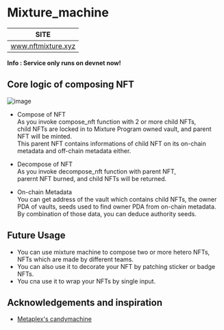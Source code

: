 # Mixture_machine
|SITE|
|:-:|
|www.nftmixture.xyz|

**Info : Service only runs on devnet now!**

## Core logic of composing NFT
![image](https://user-images.githubusercontent.com/96561121/158933209-1c7294c2-844a-4ad8-ad59-91819073d492.png)

* Compose of NFT   
As you invoke compose_nft function with 2 or more child NFTs,   
child NFTs are locked in to Mixture Program owned vault, and parent NFT will be minted.   
This parent NFT contains informations of child NFT on its on-chain metadata and off-chain metadata either.   
   
* Decompose of NFT   
As you invoke decompose_nft function with parent NFT,   
parernt NFT burned, and child NFTs will be returned.   
   
* On-chain Metadata   
You can get address of the vault which contains child NFTs, the owner PDA of vaults, seeds used to find owner PDA from on-chain metadata.   
By combination of those data, you can deduce authority seeds.   
   
## Future Usage
* You can use mixture machine to compose two or more hetero NFTs, NFTs which are made by different teams.   
* You can also use it to decorate your NFT by patching sticker or badge NFTs.   
* You cna use it to wrap your NFTs by single input.   
   
## Acknowledgements and inspiration
* [Metaplex's candymachine](https://docs.metaplex.com/)
